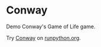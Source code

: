 # Conway

Demo Conway's Game of Life game.

Try [Conway](https://runpython.org/?user=BrythonServer&repo=Conway-Life&name=life.py) on 
[runpython.org](https://runpython.org).

